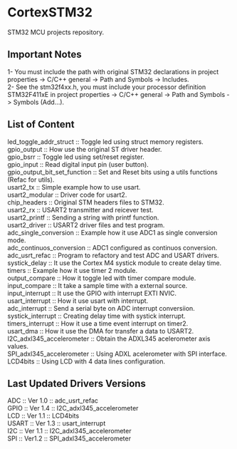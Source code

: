# CortexSTM32
STM32 MCU projects repository.

## Important Notes
1- You must include the path with original STM32 declarations in
project properties -> C/C++ general -> Path and Symbols -> Includes.\
2- See the stm32f4xx.h, you must include your processor definition STM32F411xE in
project properties -> C/C++ general -> Path and Symbols -> Symbols (Add...).

## List of Content
led_toggle_addr_struct  ::  Toggle led using struct memory registers.\
gpio_output  ::  How use the original ST driver header.\
gpio_bsrr  ::  Toggle led using set/reset register.\
gpio_input  ::  Read digital input pin (user button).\
gpio_output_bit_set_function  ::  Set and Reset bits using a utils functions (Refac for utils).\
usart2_tx  ::  Simple example how to use usart.\
usart2_modular  ::  Driver code for usart2.\
chip_headers  ::  Original STM headers files to STM32.\
usart2_rx  ::  USART2 transmitter and reicever test.\
usart2_printf  ::  Sending a string with printf function. \
usart2_driver  ::  USART2 driver files and test program.\
adc_single_conversion  ::  Example how it use ADC1 as single conversion mode.\
adc_continuos_conversion  ::  ADC1 configured as continuos conversion.\
adc_usrt_refac  ::  Program to refactory and test ADC and USART drivers.\
systick_delay  ::  It use the Cortex M4 systick module to create delay time.\
timers ::  Example how it use timer 2 module.\
output_compare  ::  How it toggle led with timer compare module.\
input_compare  ::  It take a sample time with a external source.\
input_interrupt  ::  It use the GPIO with interrupt EXTI NVIC.\
usart_interrupt  ::  How it use usart with interrupt.\
adc_interrupt  ::  Send a serial byte on ADC interrupt conversiion.\
systick_interrupt  ::  Creating delay time with systick interrupt.\
timers_interrupt  ::  How it use a time event interrupt on timer2.\
usart_dma  ::  How it use the DMA for transfer a data to USART2.\
I2C_adxl345_accelerometer  ::  Obtain the ADXL345 acelerometer axis values. \
SPI_adxl345_accelerometer  ::  Using ADXL acelerometer with SPI interface. \
LCD4bits  ::  Using LCD with 4 data lines configuration.

## Last Updated Drivers Versions
ADC  ::  Ver 1.0  ::  adc_usrt_refac \
GPIO ::  Ver 1.4  ::  I2C_adxl345_accelerometer \
LCD  ::  Ver 1.1  ::  LCD4bits \
USART  ::  Ver 1.3  ::  usart_interrupt \
I2C  ::  Ver 1.1  ::  I2C_adxl345_accelerometer \
SPI  ::  Ver1.2  ::  SPI_adxl345_accelerometer 
